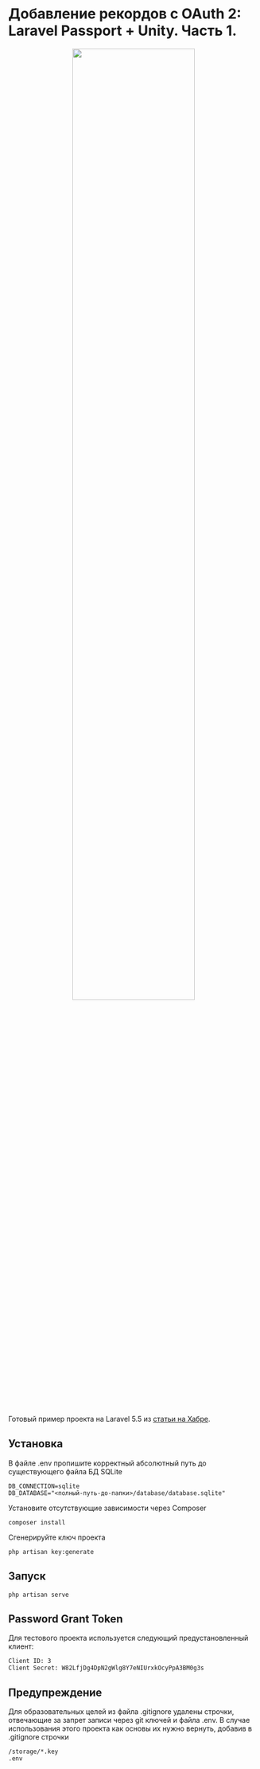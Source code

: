 # Добавление рекордов с OAuth 2: Laravel Passport + Unity. Часть 1.
<p align="center">
  <img src="https://habrastorage.org/webt/59/e3/0f/59e30fac0313f519581891.png" width="70%">
</p>

Готовый пример проекта на Laravel 5.5 из <a href="https://habrahabr.ru/post/340282/">статьи на Хабре</a>.

## Установка
В файле .env пропишите корректный абсолютный путь до существующего файла БД SQLite
```
DB_CONNECTION=sqlite
DB_DATABASE="<полный-путь-до-папки>/database/database.sqlite"
```
Установите отсутствующие зависимости через Composer
```
composer install
```
Сгенерируйте ключ проекта
```
php artisan key:generate
```

## Запуск
```
php artisan serve
```

## Password Grant Token
Для тестового проекта используется следующий предустановленный клиент:
```
Client ID: 3
Client Secret: W82LfjDg4DpN2gWlg8Y7eNIUrxkOcyPpA3BM0g3s
```

## Предупреждение
Для образовательных целей из файла .gitignore удалены строчки, отвечающие за запрет записи через git ключей и файла .env. В случае использования этого проекта как основы их нужно вернуть, добавив в .gitignore строчки
```
/storage/*.key
.env
```
